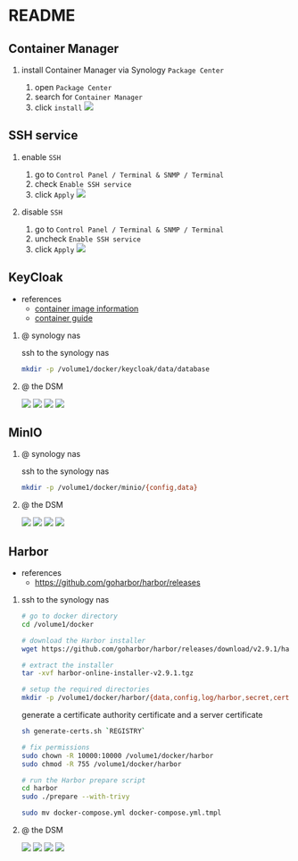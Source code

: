 # README

## Container Manager

1. install Container Manager via Synology `Package Center`

    1. open `Package Center`
    2. search for `Container Manager`
    3. click `install`
    ![](doc/1.1.png)

## SSH service

1. enable `SSH`
    1. go to `Control Panel / Terminal & SNMP / Terminal`
    1. check `Enable SSH service`
    2. click `Apply`
    ![](doc/2.1.png)

2. disable `SSH`
    1. go to `Control Panel / Terminal & SNMP / Terminal`
    2. uncheck `Enable SSH service`
    3. click `Apply`
    ![](doc/2.1.png)

## KeyCloak

- references
  - [container image information](https://quay.io/repository/keycloak/keycloak?tab=info)
  - [container guide](https://www.keycloak.org/server/containers)

1. @ synology nas

    ssh to the synology nas

    ``` sh
    mkdir -p /volume1/docker/keycloak/data/database
    ```

2. @ the DSM

    ![](doc/3.1.1.png)
    ![](doc/3.1.2.png)
    ![](doc/3.1.3.png)
    ![](doc/3.1.4.png)

## MinIO

1. @ synology nas

    ssh to the synology nas

    ``` sh
    mkdir -p /volume1/docker/minio/{config,data}
    ```

2. @ the DSM

    ![](doc/3.2.1.png)
    ![](doc/3.2.2.png)
    ![](doc/3.2.3.png)
    ![](doc/3.2.4.png)

## Harbor

- references
  - https://github.com/goharbor/harbor/releases

1. ssh to the synology nas

    ``` sh
    # go to docker directory
    cd /volume1/docker

    # download the Harbor installer
    wget https://github.com/goharbor/harbor/releases/download/v2.9.1/harbor-online-installer-v2.9.1.tgz

    # extract the installer
    tar -xvf harbor-online-installer-v2.9.1.tgz

    # setup the required directories
    mkdir -p /volume1/docker/harbor/{data,config,log/harbor,secret,certs,common/config}
    ```

    generate a certificate authority certificate and a server certificate
    ``` sh
    sh generate-certs.sh `REGISTRY`
    ```

    ``` sh
    # fix permissions
    sudo chown -R 10000:10000 /volume1/docker/harbor
    sudo chmod -R 755 /volume1/docker/harbor

    # run the Harbor prepare script
    cd harbor
    sudo ./prepare --with-trivy

    sudo mv docker-compose.yml docker-compose.yml.tmpl
    ```

2. @ the DSM

    ![](doc/3.3.1.png)
    ![](doc/3.3.2.png)
    ![](doc/3.3.3.png)
    ![](doc/3.3.4.png)
